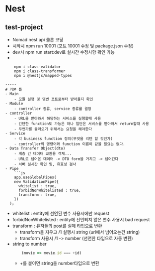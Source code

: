 # Nest
## test-project
- Nomad nest api 클론 코딩
- 시작시 npm run 10001 (포트 10001 수정 및 package.json 수정)
- dev시 npm run start:dev로 실시간 수정사항 확인 가능
-
```
    npm i class-validator 
    npm i class-transformer
    npm i @nestjs/mapped-types

-----
# 기본 틀 
- Main
    - 모듈 실행 및 몇번 포트로부터 받아올지 확인
- Module
    - controller 종류, service 종류를 결정
- controller
    - URL을 받아와서 해당하는 서비스를 실행할때 사용
    - 간단한 function도 가능은 하나 일단은 서비스를 받아와서 return할때 사용
    - 무언가를 불러오기 위해서는 요청을 해야한다 
- Service
    - 각 business function 정의(무엇을 리턴 할 것인가)
    - controller의 명령어와 function 이름이 같을 필요는 없다.
- Data Transfer Object(dto)
    - 계층 간 데이터 교환용 객체...
    - URL로 넘어온 데이터 -> DTO form을 거치고 -> 넘어간다
    - 서버 실시간 확인 및, 유효성 검사 
- Pipe
    ```js
    app.useGlobalPipes(
    new ValidationPipe({
      whitelist : true,
      forbidNonWhitelisted : true,
      transform : true,
    })
  );
  ```
  - whitelist : entity에 선언된 변수 사용시에만 request
  - forbidNonWhitelisted : entity에 선언되지 않은 변수 사용시 bad request 
  - transform : 유저들의 post를 실제 타입으로 변환
    - transform을 지우고 /1 실행시 string (url에서 넘어오는건 string)
    - transform 사용시 /1 -> number (선언한 타입으로 자동 변환)
- string to number
    ``` js
        (movie => movie.id === +id)
    ```
    - +를 붙이면 string을 number타입으로 변환
